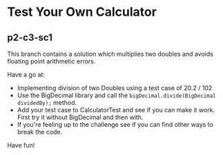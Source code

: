 # Test Your Own Calculator
## p2-c3-sc1

This branch contains a solution which multiplies two doubles and avoids floating point arithmetic errors.

Have a go at:
* Implementing division of two Doubles using a test case of 20.2 / 102
* Use the BigDecimal library and call the `bigDecimal.divide(BigDecimal dividedBy);` method.
* Add your test case to CalculatorTest and see if you can make it work. First try it without
  BigDecimal and then with.
* If you're feeling up to the challenge see if you can find other ways to break the code.

Have fun!

